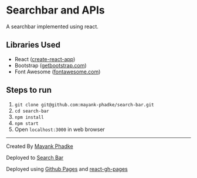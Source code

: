 # Searchbar and APIs

A searchbar implemented using react. 

## Libraries Used
* React ([create-react-app](https://github.com/facebook/create-react-app))
* Bootstrap ([getbootstrap.com](https://getbootstrap.com/))
* Font Awesome ([fontawesome.com](https://fontawesome.com/))

## Steps to run
1. ```git clone git@github.com:mayank-phadke/search-bar.git```
2. ```cd search-bar```
3. ```npm install```
4. ```npm start```
5. Open ```localhost:3000``` in web browser


---

Created By [Mayank Phadke](https://mayank-phadke.github.io)

Deployed to [Search Bar](https://mayank-phadke.github.io/search-bar)

Deployed using [Github Pages](https://pages.github.com/) and [react-gh-pages](https://github.com/gitname/react-gh-pages)